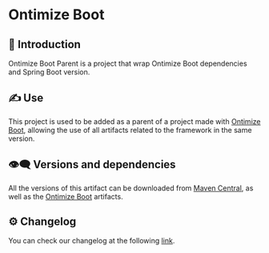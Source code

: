# Ontimize Boot
## 📜 Introduction
Ontimize Boot Parent is a project that wrap Ontimize Boot dependencies and Spring Boot version.
## ✍ Use
This project is used to be added as a parent of a project made with [Ontimize Boot](https://github.com/ontimize/ontimize-boot), allowing the use of all artifacts related to the framework in the same version.
## 👁️‍🗨️ Versions and dependencies
All the versions of this artifact can be downloaded from [Maven Central](https://central.sonatype.dev/namespace/com.ontimize.boot.parent), as well as the [Ontimize Boot](https://github.com/ontimize/ontimize-boot) artifacts.
## :gear: Changelog
You can check our changelog at the following [link](CHANGELOG.md).
